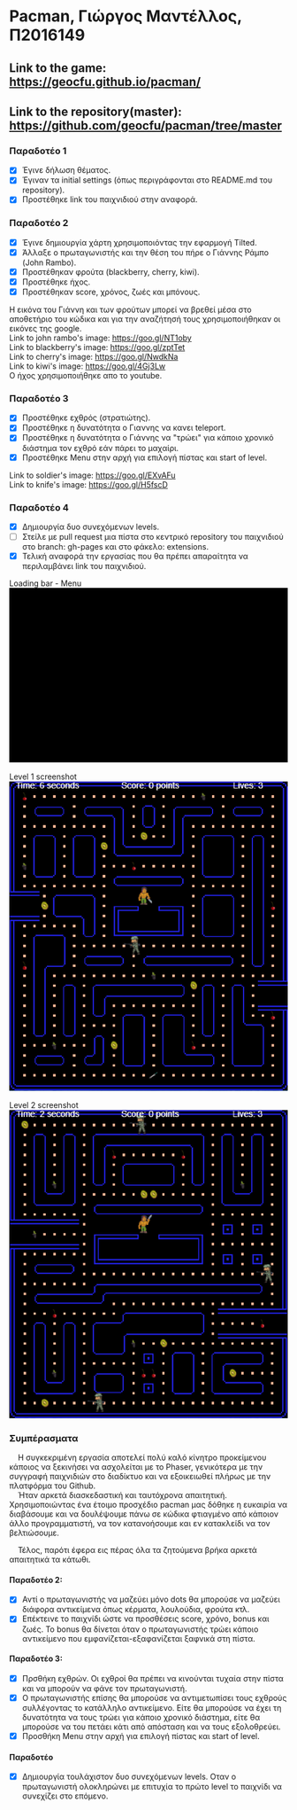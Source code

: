 # Pacman, Γιώργος Μαντέλλος, Π2016149
## Link to the game: https://geocfu.github.io/pacman/
## Link to the repository(master): https://github.com/geocfu/pacman/tree/master  

### Παραδοτέο 1
- [x] Έγινε δήλωση θέματος.  
- [x] Έγιναν τα initial settings (όπως περιγράφονται στο README.md του repository).  
- [x] Προστέθηκε link του παιχνιδιού στην αναφορά.  

### Παραδοτέο 2
- [x] Έγινε δημιουργία χάρτη χρησιμοποιόντας την εφαρμογή Tilted.  
- [x] Άλλαξε o πρωταγωνιστής και την θέση του πήρε ο Γιάννης Ράμπο (John Rambo).  
- [x] Προστέθηκαν φρούτα (blackberry, cherry, kiwi).  
- [x] Προστέθηκε ήχος.  
- [x] Προστέθηκαν score, χρόνος, ζωές και μπόνους.  

Η εικόνα του Γιάννη και των φρούτων μπορεί να βρεθεί μέσα στο αποθετήριο του κώδικα και για την αναζήτησή τους χρησιμοποιήθηκαν οι εικόνες της google.  
Link to john rambo's image: https://goo.gl/NT1oby  
Link to blackberry's image: https://goo.gl/zptTet   
Link to cherry's image: https://goo.gl/NwdkNa  
Link to kiwi's image: https://goo.gl/4Gj3Lw  
Ο ήχος χρησιμοποιήθηκε απο το youtube.  

### Παραδοτέο 3  
- [x] Προστέθηκε εχθρός (στρατιώτης).
- [x] Προστέθηκε η δυνατότητα ο Γιαννης να κανει teleport.
- [x] Προστέθηκε η δυνατότητα ο Γιάννης να "τρώει" για κάποιο χρονικό διάστημα τον εχθρό εάν πάρει το μαχαίρι. 
- [x] Προστέθηκε Μenu στην αρχή για επιλογή πίστας και start of level.  

Link to soldier's image: https://goo.gl/EXvAFu    
Link to knife's image: https://goo.gl/H5fscD  

### Παραδοτέο 4  
- [x] Δημιουργία δυο συνεχόμενων levels.  
- [ ] Στείλε με pull request μια πίστα στο κεντρικό repository του παιχνιδιού στο branch: gh-pages και στο φάκελο: extensions.  
- [x] Τελική αναφορά την εργασίας που θα πρέπει απαραίτητα να περιλαμβάνει link του παιχνιδιού.  
   
Loading bar - Menu  
![screenshot](https://github.com/geocfu/pacman/blob/develop/assets/loading_bar.gif)  
  
Level 1 screenshot  
![screenshot](https://github.com/geocfu/pacman/blob/develop/assets/Level%201.png)
  
Level 2 screenshot  
![screenshot](https://github.com/geocfu/pacman/blob/develop/assets/Level%202.png)  

### Συμπέρασματα  
&nbsp;&nbsp;&nbsp;&nbsp;Η συγκεκριμένη εργασία αποτελεί πολύ καλό κίνητρο προκείμενου κάποιος να ξεκινήσει να ασχολείται με το Phaser, γενικότερα με την συγγραφή παιχνιδιών στο διαδίκτυο και να εξοικειωθεί πλήρως με την πλατφόρμα του Github.  
&nbsp;&nbsp;&nbsp;&nbsp;Ήταν αρκετά διασκεδαστική και ταυτόχρονα απαιτητική. Χρησιμοποιώντας ένα έτοιμο προσχέδιο pacman μας δόθηκε η ευκαιρία να διαβάσουμε και να δουλέψουμε πάνω σε κώδικα φτιαγμένο από κάποιον άλλο προγραμματιστή, να τον κατανοήσουμε και εν κατακλείδι να τον βελτιώσουμε.
     
&nbsp;&nbsp;&nbsp;&nbsp;Τέλος, παρότι έφερα εις πέρας όλα τα ζητούμενα βρήκα αρκετά απαιτητικά τα κάτωθι.  
#### Παραδοτέο 2:  
- [x] Αντί ο πρωταγωνιστής να μαζεύει μόνο dots θα μπορούσε να μαζεύει διάφορα αντικείμενα όπως κέρματα, λουλούδια, φρούτα κτλ.  
- [x] Επέκτεινε το παιχνίδι ώστε να προσθέσεις score, χρόνο, bonus και ζωές. Το bonus θα δίνεται όταν ο πρωταγωνιστής τρώει κάποιο αντικείμενο που εμφανίζεται-εξαφανίζεται ξαφνικά στη πίστα.  
#### Παραδοτέο 3:  
- [x] Πρσθήκη εχθρών. Οι εχθροί θα πρέπει να κινούνται τυχαία στην πίστα και να μπορούν να φάνε τον πρωταγωνιστή.  
- [x] Ο πρωταγωνιστής επίσης θα μπορούσε να αντιμετωπίσει τους εχθρούς συλλέγοντας το κατάλληλο αντικείμενο. Είτε θα μπορούσε να έχει τη δυνατότητα να τους τρώει για κάποιο χρονικό διάστημα, είτε θα μπορούσε να του πετάει κάτι από απόσταση και να τους εξολοθρεύει.  
- [x] Προσθήκη Μenu στην αρχή για επιλογή πίστας και start of level.  
#### Παραδοτέο
- [x] Δημιουργία τουλάχιστον δυο συνεχόμενων levels. Οταν ο πρωταγωνιστή ολοκληρώνει με επιτυχία το πρώτο level το παιχνίδι να συνεχίζει στο επόμενο.  

 
 
